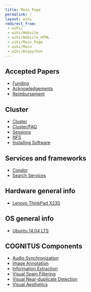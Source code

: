 ```yaml
---
title: Main Page
permalink: /
layout: wiki
redirect_from:
 - wiki/
 - wiki/Website
 - wiki/Website_HTML
 - wiki/Main_Page
 - wiki/Main
 - wiki/Biopython
---
```


## Accepted Papers

-   [Funding](/wiki/Funding "wikilink")
-   [Acknowledgements](/wiki/Acknowledgements "wikilink")
-   [Reimbursement](/wiki/Reimbursement "wikilink")

## Cluster

-   [Cluster](/wiki/Cluster "wikilink")
-   [Cluster/FAQ](/wiki/Cluster/FAQ "wikilink")
-   [Sessions](/wiki/Sessions "wikilink")
-   [NFS](/wiki/NFS "wikilink")
-   [Installing Software](/wiki/Installing_Software "wikilink")

## Services and frameworks

-   [Condor](/wiki/Condor "wikilink")
-   [Search Services](/wiki/Search_Services "wikilink")

## Hardware general info

-   [Lenovo ThinkPad X230](/wiki/Lenovo_ThinkPad_X230 "wikilink")

## OS general info

-   [Ubuntu 14.04 LTS](/wiki/Ubuntu_14.04_LTS "wikilink")

## COGNITUS Components

-   [Audio Synchronization](/wiki/Audio_Synchronization "wikilink")
-   [Image Annotation](/wiki/Image_Annotation "wikilink")
-   [Information Extraction](/wiki/Information_Extraction "wikilink")
-   [Visual Spam Filtering](/wiki/Visual_Spam_Filtering "wikilink")
-   [Visual Near-duplicate
    Detection](/wiki/Visual_Near-duplicate_Detection "wikilink")
-   [Visual Aesthetics](/wiki/Visual_Aesthetics "wikilink")
